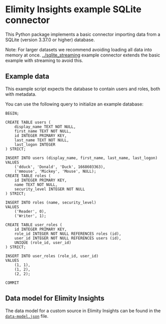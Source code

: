 # Elimity Insights example SQLite connector

This Python package implements a basic connector importing data from a SQLite (version 3.37.0 or
higher) database. 

Note: For larger datasets we recommend avoiding loading all data into memory at once. 
[../sqlite_streaming](This) example connector extends the basic example with streaming to avoid this.

## Example data

This example script expects the database to contain users and roles, both with metadata.

You can use the following query to initialize an example database:

```sqlite
BEGIN;

CREATE TABLE users (
    display_name TEXT NOT NULL,
    first_name TEXT NOT NULL,
    id INTEGER PRIMARY KEY,
    last_name TEXT NOT NULL,
    last_logon INTEGER
) STRICT;

INSERT INTO users (display_name, first_name, last_name, last_logon)
VALUES
    ('dduck', 'Donald', 'Duck', 1668603363),
    ('mmouse', 'Mickey', 'Mouse', NULL);
CREATE TABLE roles (
    id INTEGER PRIMARY KEY,
    name TEXT NOT NULL,
    security_level INTEGER NOT NULL
) STRICT;

INSERT INTO roles (name, security_level)
VALUES
    ('Reader', 0),
    ('Writer', 1);

CREATE TABLE user_roles (
    id INTEGER PRIMARY KEY,
    role_id INTEGER NOT NULL REFERENCES roles (id),
    user_id INTEGER NOT NULL REFERENCES users (id),
    UNIQUE (role_id, user_id)
) STRICT;

INSERT INTO user_roles (role_id, user_id)
VALUES
    (1, 1),
    (1, 2),
    (2, 2);

COMMIT
```

## Data model for Elimity Insights

The data model for a custom source in Elimity Insights can be found in the [`data-model.json`](data-model.json) file.